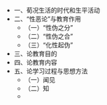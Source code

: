 - 一、荀况生活的时代和生平活动
- 二、“性恶论”与教育作用
	- （一）“性伪之分”
	- （二）“性伪之合”
	- （三）“化性起伪”
- 三、论教育目的
- 四、论教育内容
- 五、论学习过程与思想方法
	- （一）闻见
	- （二）知
	-